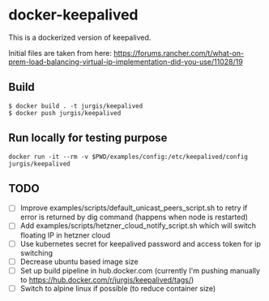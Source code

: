 # docker-keepalived

This is a dockerized version of keepalived.

Initial files are taken from here:
https://forums.rancher.com/t/what-on-prem-load-balancing-virtual-ip-implementation-did-you-use/11028/19

## Build
```
$ docker build . -t jurgis/keepalived
$ docker push jurgis/keepalived
```

## Run locally for testing purpose
```
docker run -it --rm -v $PWD/examples/config:/etc/keepalived/config jurgis/keepalived
```

## TODO
- [ ] Improve examples/scripts/default_unicast_peers_script.sh to retry if error is returned by dig command (happens when node is restarted)
- [ ] Add examples/scripts/hetzner_cloud_notify_script.sh which will switch floating IP in hetzner cloud
- [ ] Use kubernetes secret for keepalived password and access token for ip switching
- [ ] Decrease ubuntu based image size
- [ ] Set up build pipeline in hub.docker.com (currently I'm pushing manually to https://hub.docker.com/r/jurgis/keepalived/tags/)
- [ ] Switch to alpine linux if possible (to reduce container size)

